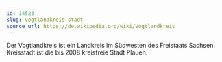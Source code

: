 ```yaml
---
id: 14523
slug: vogtlandkreis-stadt
source_url: https://de.wikipedia.org/wiki/Vogtlandkreis
---
```


Der Vogtlandkreis ist ein Landkreis im Südwesten des Freistaats Sachsen. Kreisstadt ist die bis 2008 kreisfreie Stadt Plauen.
